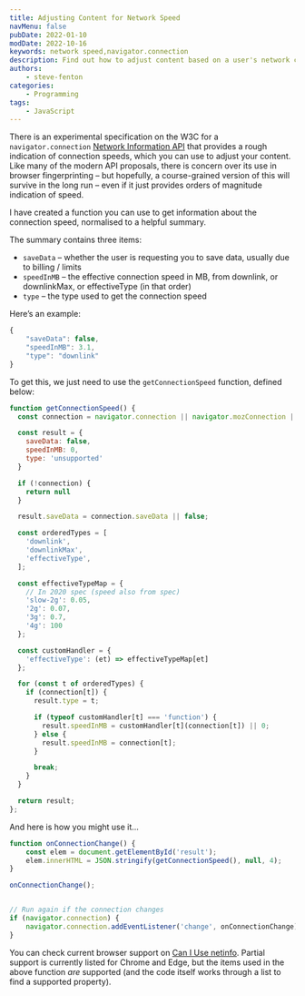 ```yaml
---
title: Adjusting Content for Network Speed
navMenu: false
pubDate: 2022-01-10
modDate: 2022-10-16
keywords: network speed,navigator.connection
description: Find out how to adjust content based on a user's network connection speed.
authors:
    - steve-fenton
categories:
    - Programming
tags:
    - JavaScript
---
```


There is an experimental specification on the W3C for a `navigator.connection` [Network Information API](https://wicg.github.io/netinfo/) that provides a rough indication of connection speeds, which you can use to adjust your content. Like many of the modern API proposals, there is concern over its use in browser fingerprinting – but hopefully, a course-grained version of this will survive in the long run – even if it just provides orders of magnitude indication of speed.

I have created a function you can use to get information about the connection speed, normalised to a helpful summary.

The summary contains three items:

- `saveData` – whether the user is requesting you to save data, usually due to billing / limits
- `speedInMB` – the effective connection speed in MB, from downlink, or downlinkMax, or effectiveType (in that order)
- `type` – the type used to get the connection speed

Here’s an example:

```javascript
{
    "saveData": false,
    "speedInMB": 3.1,
    "type": "downlink"
}
```

To get this, we just need to use the `getConnectionSpeed` function, defined below:

```javascript
function getConnectionSpeed() {
  const connection = navigator.connection || navigator.mozConnection || navigator.webkitConnection || null;

  const result = {
    saveData: false,
    speedInMB: 0,
    type: 'unsupported'
  }

  if (!connection) {
    return null
  }

  result.saveData = connection.saveData || false;

  const orderedTypes = [
    'downlink',
    'downlinkMax',
    'effectiveType',
  ];

  const effectiveTypeMap = {
    // In 2020 spec (speed also from spec)
    'slow-2g': 0.05,
    '2g': 0.07,
    '3g': 0.7,
    '4g': 100
  };

  const customHandler = {
    'effectiveType': (et) => effectiveTypeMap[et]
  };

  for (const t of orderedTypes) {
    if (connection[t]) {
      result.type = t;

      if (typeof customHandler[t] === 'function') {
        result.speedInMB = customHandler[t](connection[t]) || 0;
      } else {
        result.speedInMB = connection[t];
      }

      break;
    }
  }

  return result;
};
```

And here is how you might use it…

```javascript
function onConnectionChange() {
    const elem = document.getElementById('result');
    elem.innerHTML = JSON.stringify(getConnectionSpeed(), null, 4);
}

onConnectionChange();


// Run again if the connection changes
if (navigator.connection) {
    navigator.connection.addEventListener('change', onConnectionChange);
}
```

You can check current browser support on [Can I Use netinfo](https://caniuse.com/netinfo). Partial support is currently listed for Chrome and Edge, but the items used in the above function *are* supported (and the code itself works through a list to find a supported property).